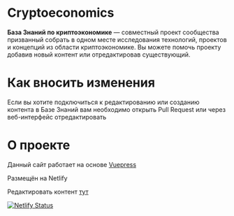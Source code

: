 # Cryptoeconomics

**База Знаний по криптоэкономике** — совместный проект сообщества призванный собрать в одном месте исследования технологий, проектов и концепций из области криптоэкономике. Вы можете помочь проекту добавив новый контент или отредактировав существующий.

# Как вносить изменения

Если вы хотите подключиться к редактированию или созданию контента в Базе Знаний вам необходимо открыть Pull Request или через веб-интерфейс отредактировать 

# О проекте

Данный сайт работает на основе [Vuepress](https://github.com/vuejs/vuepress)

Размещён на Netlify

Редактировать контент [тут](https://github.com/Gerstep/cryptoeconomics/tree/master/docs)

[![Netlify Status](https://api.netlify.com/api/v1/badges/1ce871ea-5f65-4587-b9fa-19937b3fd73d/deploy-status)](https://app.netlify.com/sites/cryptoecon-database/deploys)


